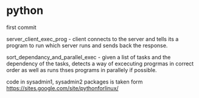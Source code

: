 python
======

first commit

server_client_exec_prog - client connects to the server and tells its a program to run which server runs and sends back the response.

sort_dependancy_and_parallel_exec - given a list of tasks and the dependency of the tasks, detects a way of excecuting progrmas in correct order as well as runs thses programs in parallely if possible.

code in sysadmin1, sysadmin2 packages is taken form https://sites.google.com/site/pythonforlinux/

